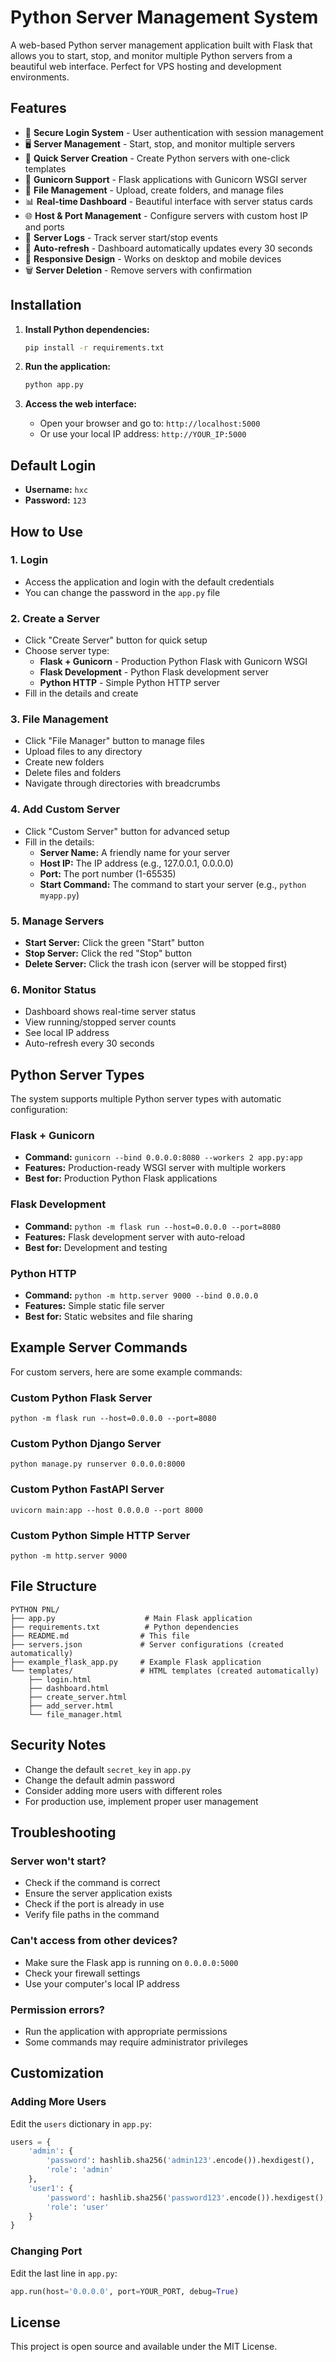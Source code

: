 # Python Server Management System

A web-based Python server management application built with Flask that allows you to start, stop, and monitor multiple Python servers from a beautiful web interface. Perfect for VPS hosting and development environments.

## Features

- 🔐 **Secure Login System** - User authentication with session management
- 🖥️ **Server Management** - Start, stop, and monitor multiple servers
- 🚀 **Quick Server Creation** - Create Python servers with one-click templates
- 🐍 **Gunicorn Support** - Flask applications with Gunicorn WSGI server
- 📁 **File Management** - Upload, create folders, and manage files
- 📊 **Real-time Dashboard** - Beautiful interface with server status cards
- 🌐 **Host & Port Management** - Configure servers with custom host IP and ports
- 📝 **Server Logs** - Track server start/stop events
- 🔄 **Auto-refresh** - Dashboard automatically updates every 30 seconds
- 📱 **Responsive Design** - Works on desktop and mobile devices
- 🗑️ **Server Deletion** - Remove servers with confirmation

## Installation

1. **Install Python dependencies:**
   ```bash
   pip install -r requirements.txt
   ```

2. **Run the application:**
   ```bash
   python app.py
   ```

3. **Access the web interface:**
   - Open your browser and go to: `http://localhost:5000`
   - Or use your local IP address: `http://YOUR_IP:5000`

## Default Login

- **Username:** `hxc`
- **Password:** `123`

## How to Use

### 1. Login
- Access the application and login with the default credentials
- You can change the password in the `app.py` file

### 2. Create a Server
- Click "Create Server" button for quick setup
- Choose server type:
  - **Flask + Gunicorn** - Production Python Flask with Gunicorn WSGI
  - **Flask Development** - Python Flask development server
  - **Python HTTP** - Simple Python HTTP server
- Fill in the details and create

### 3. File Management
- Click "File Manager" button to manage files
- Upload files to any directory
- Create new folders
- Delete files and folders
- Navigate through directories with breadcrumbs

### 4. Add Custom Server
- Click "Custom Server" button for advanced setup
- Fill in the details:
  - **Server Name:** A friendly name for your server
  - **Host IP:** The IP address (e.g., 127.0.0.1, 0.0.0.0)
  - **Port:** The port number (1-65535)
  - **Start Command:** The command to start your server (e.g., `python myapp.py`)

### 5. Manage Servers
- **Start Server:** Click the green "Start" button
- **Stop Server:** Click the red "Stop" button
- **Delete Server:** Click the trash icon (server will be stopped first)

### 6. Monitor Status
- Dashboard shows real-time server status
- View running/stopped server counts
- See local IP address
- Auto-refresh every 30 seconds

## Python Server Types

The system supports multiple Python server types with automatic configuration:

### Flask + Gunicorn
- **Command:** `gunicorn --bind 0.0.0.0:8080 --workers 2 app.py:app`
- **Features:** Production-ready WSGI server with multiple workers
- **Best for:** Production Python Flask applications

### Flask Development
- **Command:** `python -m flask run --host=0.0.0.0 --port=8080`
- **Features:** Flask development server with auto-reload
- **Best for:** Development and testing

### Python HTTP
- **Command:** `python -m http.server 9000 --bind 0.0.0.0`
- **Features:** Simple static file server
- **Best for:** Static websites and file sharing

## Example Server Commands

For custom servers, here are some example commands:

### Custom Python Flask Server
```
python -m flask run --host=0.0.0.0 --port=8080
```

### Custom Python Django Server
```
python manage.py runserver 0.0.0.0:8000
```

### Custom Python FastAPI Server
```
uvicorn main:app --host 0.0.0.0 --port 8000
```

### Custom Python Simple HTTP Server
```
python -m http.server 9000
```

## File Structure

```
PYTHON PNL/
├── app.py                    # Main Flask application
├── requirements.txt          # Python dependencies
├── README.md                # This file
├── servers.json             # Server configurations (created automatically)
├── example_flask_app.py     # Example Flask application
└── templates/               # HTML templates (created automatically)
    ├── login.html
    ├── dashboard.html
    ├── create_server.html
    ├── add_server.html
    └── file_manager.html
```

## Security Notes

- Change the default `secret_key` in `app.py`
- Change the default admin password
- Consider adding more users with different roles
- For production use, implement proper user management

## Troubleshooting

### Server won't start?
- Check if the command is correct
- Ensure the server application exists
- Check if the port is already in use
- Verify file paths in the command

### Can't access from other devices?
- Make sure the Flask app is running on `0.0.0.0:5000`
- Check your firewall settings
- Use your computer's local IP address

### Permission errors?
- Run the application with appropriate permissions
- Some commands may require administrator privileges

## Customization

### Adding More Users
Edit the `users` dictionary in `app.py`:
```python
users = {
    'admin': {
        'password': hashlib.sha256('admin123'.encode()).hexdigest(),
        'role': 'admin'
    },
    'user1': {
        'password': hashlib.sha256('password123'.encode()).hexdigest(),
        'role': 'user'
    }
}
```

### Changing Port
Edit the last line in `app.py`:
```python
app.run(host='0.0.0.0', port=YOUR_PORT, debug=True)
```

## License

This project is open source and available under the MIT License. 